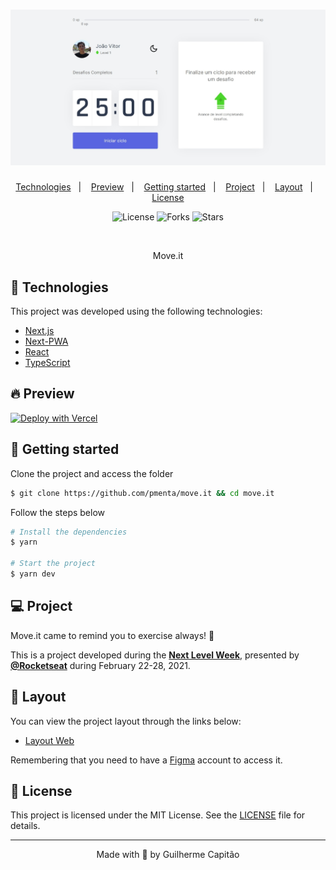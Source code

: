 <h1 align="center">
    <img alt="Move.it" title="Move.it" src="/public/github1.jpeg" />
</h1>

<p align="center">
  <a href="#technologies">Technologies</a>&nbsp;&nbsp;&nbsp;|&nbsp;&nbsp;&nbsp;
  <a href="#-preview">Preview</a>&nbsp;&nbsp;&nbsp;|&nbsp;&nbsp;&nbsp;
  <a href="#-layout">Getting started</a>&nbsp;&nbsp;&nbsp;|&nbsp;&nbsp;&nbsp;
  <a href="#-project">Project</a>&nbsp;&nbsp;&nbsp;|&nbsp;&nbsp;&nbsp;
  <a href="#-layout">Layout</a>&nbsp;&nbsp;&nbsp;|&nbsp;&nbsp;&nbsp;
  <a href="#-license">License</a>
</p>

<p align="center">
  <img  src="https://img.shields.io/static/v1?label=license&message=MIT&color=5965E0&labelColor=121214" alt="License">
  
  <img src="https://img.shields.io/github/forks/pmenta/move.it?label=forks&message=MIT&color=5965E0&labelColor=121214" alt="Forks">     

  <img src="https://img.shields.io/github/stars/pmenta/move.it?label=stars&message=MIT&color=5965E0&labelColor=121214" alt="Stars">
</p>

<br>

<p align="center">
  Move.it
</p>

## 🧪 Technologies

This project was developed using the following technologies:

- [Next.js](https://nextjs.org/)
- [Next-PWA](https://www.npmjs.com/package/next-pwa)
- [React](https://reactjs.org)
- [TypeScript](https://www.typescriptlang.org/)

## 🔥 Preview

[![Deploy with Vercel](https://vercel.com/button)](https://moveit-o5ryjxrh8-pmenta1.vercel.app/)

## 🚀 Getting started

Clone the project and access the folder

```bash
$ git clone https://github.com/pmenta/move.it && cd move.it
```

Follow the steps below
```bash
# Install the dependencies
$ yarn

# Start the project
$ yarn dev
```

## 💻 Project

Move.it came to remind you to exercise always! 💜 

This is a project developed during the **[Next Level Week](https://nextlevelweek.com/)**, presented by **[@Rocketseat](https://github.com/Rocketseat)** during February 22-28, 2021.

## 🔖 Layout

You can view the project layout through the links below:

- [Layout Web](https://www.figma.com/file/ge20pu3ofMOKoliUyKx1Nl/Move.it-1.0) 

Remembering that you need to have a [Figma](http://figma.com/) account to access it.

## 📝 License

This project is licensed under the MIT License. See the [LICENSE](LICENSE.md) file for details.


---

<p align="center">Made with 💜 by Guilherme Capitão</p>
